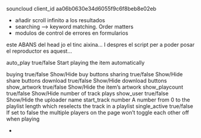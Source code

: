 souncloud client_id aa06b0630e34d6055f9c6f8beb8e02eb
<!-- spotify client_id ae3bb8661bc34a04bfb00e0e6d2aa42b -->

<!-- Web Playback SDK access token:
BQDG-y-Ddn1ySi9eJ5ph6p-ulIS_KBTEPkqnMYT9kEZ9H4tqx8WEgyigyJA7s9Y3Qm2-SQXJCVFmyC0DdsFylkYAtGLGTn0D2etTzEIEkpjznVlT-mDR6Q8J4WSB7tbGvDdy2TqvckhyNK4-HBs6xuKY_eaRLRsXVyxs-w -->



<!-- - añadir un generador de tokens de spotify para facilitar el uso de la webapp -->
- añadir scroll infinito a los resultados
- searching --> keyword matching. Order matters
- modulos de control de errores en formularios


<base href="http://127.0.0.1:5500/">
este ABANS del head
jo el tinc aixina...
<link rel="stylesheet" href="./css/styles.css">
   <base href="http://127.0.0.1:5500/">
</head>
I despres el script per a poder posar el reproductor es aquest...
<script src="https://w.soundcloud.com/player/api.js"></script>



auto_play	true/false	Start playing the item automatically
<!-- color	hex code	Color play button and other controls. e.g. “#0066CC” -->
buying	true/false	Show/Hide buy buttons
sharing	true/false	Show/Hide share buttons
download	true/false	Show/Hide download buttons
show_artwork	true/false	Show/Hide the item’s artwork
show_playcount	true/false	Show/Hide number of track plays
show_user	true/false	Show/Hide the uploader name
start_track	number	A number from 0 to the playlist length which reselects the track in a playlist
single_active	true/false	If set to false the multiple players on the page won’t toggle each other off when playing


-